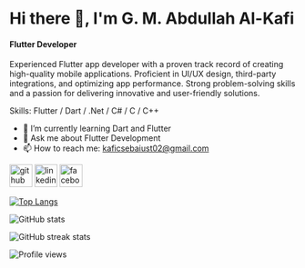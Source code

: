 # Hi there 👋, I'm G. M. Abdullah Al-Kafi
#### Flutter Developer
Experienced Flutter app developer with a proven track record of creating high-quality mobile applications. Proficient in UI/UX design, third-party integrations, and optimizing app performance. Strong problem-solving skills and a passion for delivering innovative and user-friendly solutions.

Skills: Flutter / Dart / .Net / C# / C / C++

- 🌱 I’m currently learning Dart and Flutter 
- 💬 Ask me about Flutter Development 
- 📫 How to reach me: kaficsebaiust02@gmail.com 


[<img src='https://cdn.jsdelivr.net/npm/simple-icons@3.0.1/icons/github.svg' alt='github' height='40'>](https://github.com/kafi015)  [<img src='https://cdn.jsdelivr.net/npm/simple-icons@3.0.1/icons/linkedin.svg' alt='linkedin' height='40'>](https://www.linkedin.com/in/g-m-kafi-b8b1761ab/)  [<img src='https://cdn.jsdelivr.net/npm/simple-icons@3.0.1/icons/facebook.svg' alt='facebook' height='40'>](https://www.facebook.com/kafiul.islam.50)  

[![Top Langs](https://github-readme-stats.vercel.app/api/top-langs/?username=kafi015)](https://github.com/anuraghazra/github-readme-stats)

![GitHub stats](https://github-readme-stats.vercel.app/api?username=kafi015&show_icons=true&count_private=true)  

![GitHub streak stats](https://streak-stats.demolab.com/?user=kafi015)  

![Profile views](https://gpvc.arturio.dev/kafi015)  

